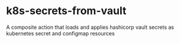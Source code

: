 # k8s-secrets-from-vault
A composite action that loads and applies hashicorp vault secrets as kubernetes secret and configmap resources

